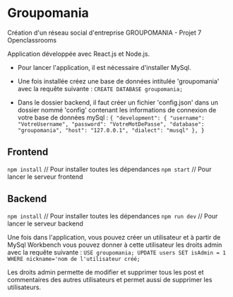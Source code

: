 # Groupomania
Création d'un réseau social d'entreprise GROUPOMANIA - Projet 7 Openclassrooms

Application développée avec React.js et Node.js.

* Pour lancer l'application, il est nécessaire d'installer MySql.

* Une fois installée créez une base de données intitulée 'groupomania' avec la requête suivante : 
`CREATE DATABASE groupomania;`

* Dans le dossier backend, il faut créer un fichier 'config.json' dans un dossier nommé 'config' contenant les informations de connexion de votre base de données mySql :
`{
  "development": {
    "username": "VotreUsername",
    "password": "VotreMotDePasse",
    "database": "groupomania",
    "host": "127.0.0.1",
    "dialect": "musql"
   },
}`

## Frontend
`npm install` // Pour installer toutes les dépendances
`npm start` // Pour lancer le serveur frontend

## Backend
`npm install` // Pour installer toutes les dépendances
`npm run dev` // Pour lancer le serveur backend

Une fois dans l'application, vous pouvez créer un utilisateur et à partir de MySql Workbench vous pouvez donner à cette utilisateur les droits admin avec la requête suivante :
`USE groupomania;
UPDATE users SET isAdmin = 1 WHERE nickname='nom de l'utilisateur créé;`

Les droits admin permette de modifier et supprimer tous les post et commentaires des autres utilisateurs et permet aussi de supprimer les utilisateurs.
